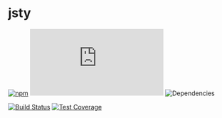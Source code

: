 # jsty

[![npm](https://img.shields.io/npm/v/jsty.svg)](https://www.npmjs.com/package/jsty)
![gzip size](http://img.badgesize.io/https://unpkg.com/jsty@0.8.0/dist/jsty.min.js?compression=gzip&label=gzip%20size)
![Dependencies](https://david-dm.org/jas-chen/jsty.svg)

[![Build Status](https://travis-ci.org/jas-chen/jsty.svg)](https://travis-ci.org/jas-chen/jsty)
[![Test Coverage](https://codeclimate.com/github/jas-chen/jsty/badges/coverage.svg)](https://codeclimate.com/github/jas-chen/jsty/coverage)
